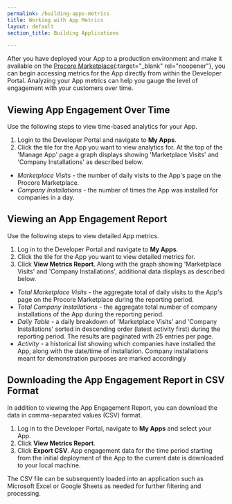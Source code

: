 ```yaml
---
permalink: /building-apps-metrics
title: Working with App Metrics
layout: default
section_title: Building Applications

---
```


After you have deployed your App to a production environment and make it available on the [Procore Marketplace](https://marketplace.procore.com/){:target="_blank" rel="noopener"}, you can begin accessing metrics for the App directly from within the Developer Portal. Analyzing your App metrics can help you gauge the level of engagement with your customers over time.

## Viewing App Engagement Over Time

Use the following steps to view time-based analytics for your App.

1. Login to the Developer Portal and navigate to **My Apps**.
1. Click the tile for the App you want to view analytics for. At the top of the 'Manage App' page a graph displays showing 'Marketplace Visits' and 'Company Installations' as described below.

- _Marketplace Visits_ - the number of daily visits to the App's page on the Procore Marketplace.
- _Company Installations_ - the number of times the App was installed for companies in a day.

## Viewing an App Engagement Report

Use the following steps to view detailed App metrics.

1. Log in to the Developer Portal and navigate to **My Apps**.
1. Click the tile for the App you want to view detailed metrics for.
1. Click **View Metrics Report**. Along with the graph showing 'Marketplace Visits' and 'Company Installations', additional data displays as described below.

- _Total Marketplace Visits_ - the aggregate total of daily visits to the App's page on the Procore Marketplace during the reporting period.
- _Total Company Installations_ - the aggregate total number of company installations of the App during the reporting period.
- _Daily Table_ - a daily breakdown of 'Marketplace Visits' and 'Company Installations' sorted in descending order (latest activity first) during the reporting period. The results are paginated with 25 entries per page.
- _Activity_ - a historical list showing which companies have installed the App, along with the date/time of installation. Company installations meant for demonstration purposes are marked accordingly

## Downloading the App Engagement Report in CSV Format

In addition to viewing the App Engagement Report, you can download the data in comma-separated values (CSV) format.

1. Log in to the Developer Portal, navigate to **My Apps** and select your App.
1. Click **View Metrics Report**.
1. Click **Export CSV**. App engagement data for the time period starting from the initial deployment of the App to the current date is downloaded to your local machine.

The CSV file can be subsequently loaded into an application such as Microsoft Excel or Google Sheets as needed for further filtering and processing.
